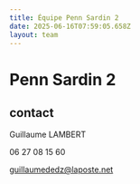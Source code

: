 ```yaml
---
title: Équipe Penn Sardin 2
date: 2025-06-16T07:59:05.658Z
layout: team
---
```


# Penn Sardin 2



## contact 

Guillaume LAMBERT

06 27 08 15 60

guillaumededz@laposte.net

